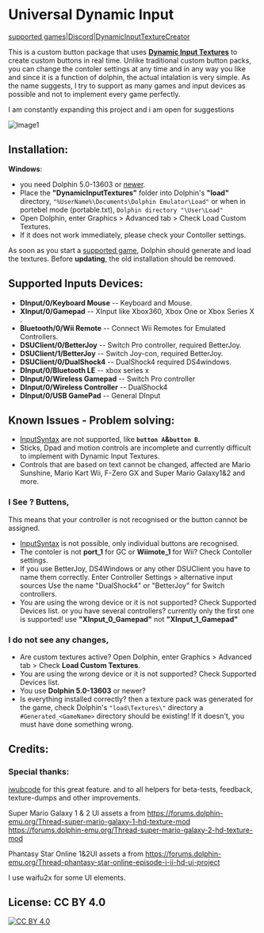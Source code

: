 # Universal Dynamic Input
[supported games](https://github.com/Venomalia/UniversalDynamicInput/blob/master/Games.md)|[Discord](https://discord.gg/vEQYMPxgSR)|[DynamicInputTextureCreator](https://github.com/iwubcode/DolphinDynamicInputTextureCreator)

This is a custom button package that uses [**Dynamic Input Textures**](https://forums.dolphin-emu.org/Thread-introducing-dynamic-input-textures-a-new-feature-for-controller-icons) to create custom buttons in real time.
Unlike traditional custom button packs, you can change the contoler settings at any time and in any way you like
and since it is a function of dolphin, the actual intalation is very simple.
As the name suggests, I try to support as many games and input devices as possible and not to implement every game perfectly.

I am constantly expanding this project and i am open for suggestions

![Image1](https://i.imgur.com/WIxE3IZ.jpg "Image1")

##  Installation:
**Windows**:
- you need Dolphin 5.0-13603 or [newer](https://de.dolphin-emu.org/download/).
- Place the **"DynamicInputTextures"** folder into Dolphin's **"load"** directory,
 `"%UserName%\Documents\Dolphin Emulator\Load"`
 or when in portebel mode (portable.txt),
`Dolphin directory "\User\Load"`
- Open Dolphin, enter Graphics > Advanced tab > Check Load Custom Textures.
- If it does not work immediately, please check your Contoller settings.

As soon as you start a [supported game](https://github.com/Venomalia/UniversalDynamicInput/blob/master/Games.md), Dolphin should generate and load the textures.
Before **updating**, the old installation should be removed.

## Supported Inputs Devices:
- **DInput/0/Keyboard Mouse** -- Keyboard and Mouse.
- **XInput/0/Gamepad** -- XInput like Xbox360, Xbox One or Xbox Series X .
- **Bluetooth/0/Wii Remote** -- Connect Wii Remotes for Emulated Controllers.
- **DSUClient/0/BetterJoy** -- Switch Pro controller, required BetterJoy.
- **DSUClient/1/BetterJoy** -- Switch Joy-con, required BetterJoy.
- **DSUClient/0/DualShock4** -- DualShock4 required DS4windows.
- **DInput/0/Bluetooth LE** -- xbox series x
- **DInput/0/Wireless Gamepad** -- Switch Pro controller
- **DInput/0/Wireless Controller** -- DualShock4
- **DInput/0/USB GamePad** -- General DInput

## Known Issues - Problem solving:
- [InputSyntax]( https://wiki.dolphin-emu.org/index.php?title=Input_Syntax) are not supported, like **`button A`&`button B`**.
- Sticks, Dpad and motion controls are incomplete and currently difficult to implement with Dynamic Input Textures.
- Controls that are based on text cannot be changed, affected are
Mario Sunshine, Mario Kart Wii, F-Zero GX and Super Mario Galaxy1&2 and more.

### I See ? Buttens,
This means that your controller is not recognised or the button cannot be assigned.
- [InputSyntax]( https://wiki.dolphin-emu.org/index.php?title=Input_Syntax) is not possible, only individual buttons are recognised.
- The contoler is not **port_1** for GC or **Wiimote_1** for Wii? Check Contoller settings.
- If you use BetterJoy, DS4Windows or any other DSUClient you have to name them correctly. Enter Controller Settings > alternative input sources
  Use the name "DualShock4" or "BetterJoy" for Switch controllers.
- You are using the wrong device or it is not supported? Check Supported Devices list.
  or you have several controllers? currently only the first one is supported!
  use **"XInput_0_Gamepad"** not **"XInput_1_Gamepad"**

### I do not see any changes,
- Are custom textures active? Open Dolphin, enter Graphics > Advanced tab > Check **Load Custom Textures**.
- You are using the wrong device or it is not supported? Check Supported Devices list.
- You use **Dolphin 5.0-13603** or newer?
- Is everything installed correctly? then a texture pack was generated for the game,
check Dolphin's `"load\Textures\"` directory a `#Generated_<GameName>` directory should be existing!
If it doesn't, you must have done something wrong.

## Credits:
### Special thanks:
[iwubcode](https://github.com/iwubcode) for this great feature.
and to all helpers for beta-tests, feedback, texture-dumps and other improvements.

Super Mario Galaxy 1 & 2 UI assets a from
https://forums.dolphin-emu.org/Thread-super-mario-galaxy-1-hd-texture-mod
https://forums.dolphin-emu.org/Thread-super-mario-galaxy-2-hd-texture-mod

Phantasy Star Online 1&2UI assets a from
https://forums.dolphin-emu.org/Thread-phantasy-star-online-episode-i-ii-hd-ui-project

I use waifu2x for some UI elements.

## License: CC BY 4.0
[![CC BY 4.0](https://i.creativecommons.org/l/by/4.0/88x31.png)](https://creativecommons.org/licenses/by/4.0/)